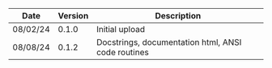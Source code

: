 | Date     | Version | Description |
| -------- | ------- | ----------- |
| 08/02/24 | 0.1.0   | Initial upload |
| 08/08/24 | 0.1.2   | Docstrings, documentation html, ANSI code routines |
